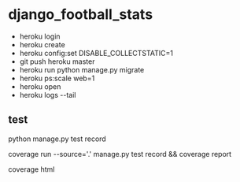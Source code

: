 # django_football_stats

- heroku login
- heroku create
- heroku config:set DISABLE_COLLECTSTATIC=1
- git push heroku master
- heroku run python manage.py migrate
- heroku ps:scale web=1
- heroku open
- heroku logs --tail

## test

python manage.py test record


coverage run --source='.' manage.py test record && coverage report


coverage html

